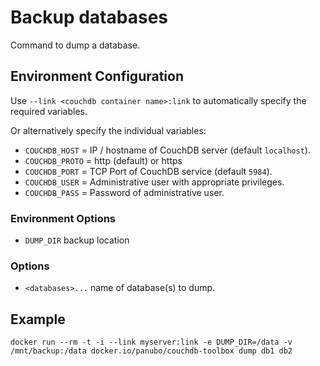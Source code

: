 # Backup databases

Command to dump a database.

## Environment Configuration

Use `--link <couchdb container name>:link` to automatically specify the required variables.

Or alternatively specify the individual variables:

- `COUCHDB_HOST` = IP / hostname of CouchDB server (default `localhost`).
- `COUCHDB_PROTO` = http (default) or https
- `COUCHDB_PORT` = TCP Port of CouchDB service (default `5984`).
- `COUCHDB_USER` = Administrative user with appropriate privileges.
- `COUCHDB_PASS` = Password of administrative user.

### Environment Options

- `DUMP_DIR` backup location

### Options

- `<databases>...` name of database(s) to dump.

## Example

```
docker run --rm -t -i --link myserver:link -e DUMP_DIR=/data -v /mnt/backup:/data docker.io/panubo/couchdb-toolbox dump db1 db2
```
